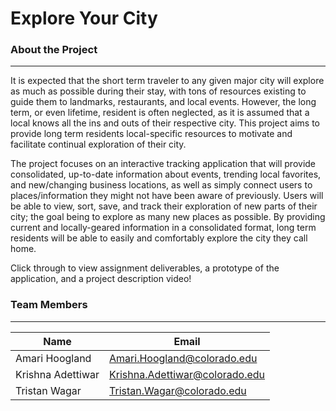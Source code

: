 # Explore Your City

### About the Project
---
It is expected that the short term traveler to any given major city will explore as much as possible during their stay, with tons of resources existing to guide them to landmarks, restaurants, and local events.  However, the long term, or even lifetime, resident is often neglected, as it is assumed that a local knows all the ins and outs of their respective city. This project aims to provide long term residents local-specific resources to motivate and facilitate continual exploration of their city.  

The project focuses on an interactive tracking application that will provide consolidated, up-to-date information about events, trending local favorites, and new/changing business locations, as well as simply connect users to places/information they might not have been aware of previously.  Users will be able to view, sort, save, and track their exploration of new parts of their city; the goal being to explore as many new places as possible.  By providing current and locally-geared information in a consolidated format, long term residents will be able to easily and comfortably explore the city they call home.


Click through to view assignment deliverables, a prototype of the application, and a project description video!


### Team Members
---
|Name |Email |
---|---
Amari Hoogland | Amari.Hoogland@colorado.edu
Krishna Adettiwar | Krishna.Adettiwar@colorado.edu
Tristan Wagar | Tristan.Wagar@colorado.edu

